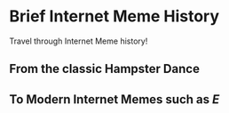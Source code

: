 # Brief Internet Meme History

Travel through Internet Meme history!

## From the classic Hampster Dance



## To Modern Internet Memes such as *E*


